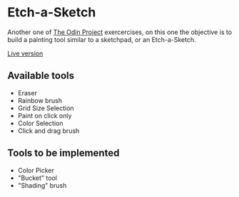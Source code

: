# Etch-a-Sketch

Another one of [The Odin Project](https://www.theodinproject.com/home) exercercises, on this one the objective is to build a painting tool similar to a sketchpad, or an Etch-a-Sketch.

[Live version](https://igorpachp.github.io/op-etch-a-sketch/)

## Available tools
- Eraser
- Rainbow brush
- Grid Size Selection
- Paint on click only
- Color Selection
- Click and drag brush

## Tools to be implemented
- Color Picker
- "Bucket" tool
- "Shading" brush
